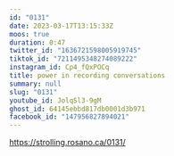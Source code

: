 ```yaml
---
id: "0131"
date: 2023-03-17T13:15:33Z
moos: true
duration: 0:47
twitter_id: "1636721598005919745"
tiktok_id: "7211495348274089222"
instagram_id: Cp4_fQxPOCq
title: power in recording conversations
summary: null
slug: "0131"
youtube_id: JolqSl3-9gM
ghost_id: 64145ebbd817db0001d3b971
facebook_id: "147956827894021"
---
```

https://strolling.rosano.ca/0131/
